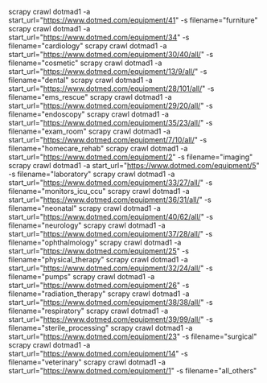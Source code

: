 scrapy crawl dotmad1 -a start_url="https://www.dotmed.com/equipment/41" -s filename="furniture"
scrapy crawl dotmad1 -a start_url="https://www.dotmed.com/equipment/34" -s filename="cardiology"
scrapy crawl dotmad1 -a start_url="https://www.dotmed.com/equipment/30/40/all/" -s filename="cosmetic"
scrapy crawl dotmad1 -a start_url="https://www.dotmed.com/equipment/13/9/all/" -s filename="dental"
scrapy crawl dotmad1 -a start_url="https://www.dotmed.com/equipment/28/101/all/" -s filename="ems_rescue"
scrapy crawl dotmad1 -a start_url="https://www.dotmed.com/equipment/29/20/all/" -s filename="endoscopy"
scrapy crawl dotmad1 -a start_url="https://www.dotmed.com/equipment/35/23/all/" -s filename="exam_room"
scrapy crawl dotmad1 -a start_url="https://www.dotmed.com/equipment/7/10/all/" -s filename="homecare_rehab"
scrapy crawl dotmad1 -a start_url="https://www.dotmed.com/equipment/2" -s filename="imaging"
scrapy crawl dotmad1 -a start_url="https://www.dotmed.com/equipment/5" -s filename="laboratory"
scrapy crawl dotmad1 -a start_url="https://www.dotmed.com/equipment/33/27/all/" -s filename="monitors_icu_ccu"
scrapy crawl dotmad1 -a start_url="https://www.dotmed.com/equipment/36/31/all/" -s filename="neonatal"
scrapy crawl dotmad1 -a start_url="https://www.dotmed.com/equipment/40/62/all/" -s filename="neurology"
scrapy crawl dotmad1 -a start_url="https://www.dotmed.com/equipment/37/28/all/" -s filename="ophthalmology"
scrapy crawl dotmad1 -a start_url="https://www.dotmed.com/equipment/25" -s filename="physical_therapy"
scrapy crawl dotmad1 -a start_url="https://www.dotmed.com/equipment/32/24/all/" -s filename="pumps"
scrapy crawl dotmad1 -a start_url="https://www.dotmed.com/equipment/26" -s filename="radiation_therapy"
scrapy crawl dotmad1 -a start_url="https://www.dotmed.com/equipment/38/38/all/" -s filename="respiratory"
scrapy crawl dotmad1 -a start_url="https://www.dotmed.com/equipment/39/99/all/" -s filename="sterile_processing"
scrapy crawl dotmad1 -a start_url="https://www.dotmed.com/equipment/23" -s filename="surgical"
scrapy crawl dotmad1 -a start_url="https://www.dotmed.com/equipment/14" -s filename="veterinary"
scrapy crawl dotmad1 -a start_url="https://www.dotmed.com/equipment/1" -s filename="all_others"